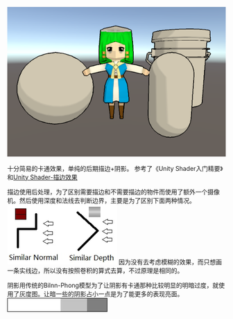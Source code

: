 ![](SimpleCartoon.png)

十分简易的卡通效果，单纯的后期描边+阴影。
参考了《Unity Shader入门精要》和[Unity Shader-描边效果](https://blog.csdn.net/puppet_master/article/details/54000951)

描边使用后处理，为了区别需要描边和不需要描边的物件而使用了额外一个摄像机。然后使用深度和法线去判断边界，主要是为了区别下面两种情况。
![](SimpleCartoon01.jpg)
因为没有去考虑模糊的效果，而只想画一条实线边，所以没有按照卷积的算式去算，不过原理是相同的。

阴影用传统的Bilnn-Phong模型为了让阴影有卡通那种比较明显的明暗过度，就使用了灰度图。让暗一些的阴影占小一点是为了能更多的表现亮面。
![](SimpleCartoon02.jpg)

